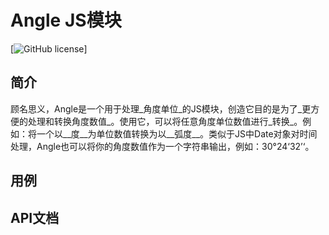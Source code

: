 # Angle JS模块

[![GitHub license](https://img.shields.io/badge/license-ISC-brightgreen.svg)]

## 简介

顾名思义，Angle是一个用于处理_角度单位_的JS模块，创造它目的是为了_更方便的处理和转换角度数值_。使用它，可以将任意角度单位数值进行_转换_。例如：将一个以__度__为单位数值转换为以__弧度__。类似于JS中Date对象对时间处理，Angle也可以将你的角度数值作为一个字符串输出，例如：30°24‘32’‘。

## 用例


## API文档